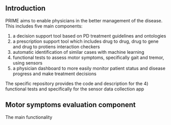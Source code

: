 ## Introduction

PRIME aims to enable physicians in the better management of the disease. This includes five main components:
1) a decision support tool based on PD treatment guidelines and ontologies
2) a prescription support tool which includes drug to drug, drug to gene and drug to protiens interaction checkers
3) automatic identification of similar cases with machine learning
4) functional tests to assess motor symptoms, specifically gait and tremor, using sensors
5) a physician dashboard to more easily monitor patient status and disease progress and make treatment decisions 

The specific repository provides the code and description for the 4) functional tests and specifically for the sensor data collection app


## Motor symptoms evaluation component
The main functionality 
